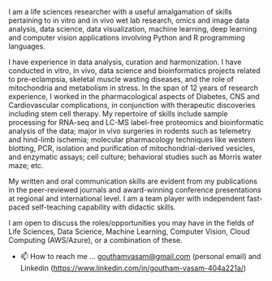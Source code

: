 I am a life sciences researcher with a useful amalgamation of skills pertaining to in vitro and in vivo wet lab research, omics and image data analysis, data science, data visualization, machine learning, deep learning and computer vision applications involving Python and R programming languages.

I have experience in data analysis, curation and harmonization. I have conducted in vitro, in vivo, data science and bioinformatics projects related to pre-eclampsia, skeletal muscle wasting diseases, and the role of mitochondria and metabolism in stress. In the span of 12 years of research experience, I worked in the pharmacological aspects of Diabetes, CNS and Cardiovascular complications, in conjunction with therapeutic discoveries including stem cell therapy. My repertoire of skills include sample processing for RNA-seq and LC-MS label-free proteomics and bioinformatic analysis of the data; major in vivo surgeries in rodents such as telemetry and hind-limb ischemia; molecular pharmacology techniques like western blotting, PCR, isolation and purification of mitochondrial-derived vesicles, and enzymatic assays; cell culture; behavioral studies such as Morris water maze; etc.

My written and oral communication skills are evident from my publications in the peer-reviewed journals and award-winning conference presentations at regional and international level. I am a team player with independent fast-paced self-teaching capability with didactic skills.

I am open to discuss the roles/opportunities you may have in the fields of Life Sciences, Data Science, Machine Learning, Computer Vision, Cloud Computing (AWS/Azure), or a combination of these.
- 📫 How to reach me ... gouthamvasam@gmail.com (personal email) and Linkedin (https://www.linkedin.com/in/goutham-vasam-404a221a/)
